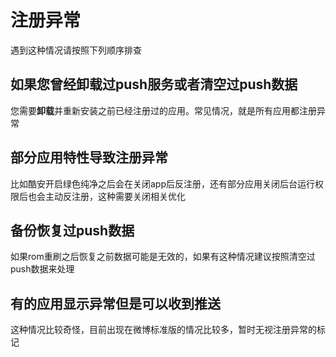 # 注册异常
遇到这种情况请按照下列顺序排查

## 如果您曾经卸载过push服务或者清空过push数据
您需要**卸载**并重新安装之前已经注册过的应用。常见情况，就是所有应用都注册异常

## 部分应用特性导致注册异常
比如酷安开启绿色纯净之后会在关闭app后反注册，还有部分应用关闭后台运行权限后也会主动反注册，这种需要关闭相关优化

## 备份恢复过push数据
如果rom重刷之后恢复之前数据可能是无效的，如果有这种情况建议按照清空过push数据来处理

## 有的应用显示异常但是可以收到推送
这种情况比较奇怪，目前出现在微博标准版的情况比较多，暂时无视注册异常的标记